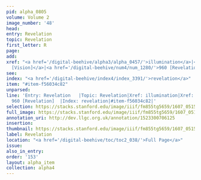 ```yaml
---
pid: alpha_0805
volume: Volume 2
image_number: '48'
head:
entry: Revelation
topic: Revelation
first_letter: R
page:
add:
xref: "<a href='/digital-beehive/alpha3/alpha_0457/'>illumination</a>|<a href='/digital-beehive/num2/num_0503/'>409
  [Vision]</a>|<a href='/digital-beehive/num4/num_1280/'>960 [Revelation]</a>"
see:
index: "<a href='/digital-beehive/index4/index_3391/'>revelation</a>"
item: "#item-f56034c82"
unparsed:
line: 'Entry: Revelation   |Topic: Revelation|Xref: illumination|Xref: 409 [Vision]|Xref:
  960 [Revelation]  |Index: revelation|#item-f56034c82|'
selection: https://stacks.stanford.edu/image/iiif/fm855tg5659/1607_0515/784,487,3027,715/full/0/default.jpg
full_image: https://stacks.stanford.edu/image/iiif/fm855tg5659/1607_0515/full/full/0/default.jpg
annotation_uri: http://dev.llgc.org.uk/annotation/1523300706125
insertion:
thumbnail: https://stacks.stanford.edu/image/iiif/fm855tg5659/1607_0515/784,487,600,180/250,/0/default.jpg
label: Revelation
location: "<a href='/digital-beehive/toc/toc2_038/'>Full Page</a>"
issue:
also_in_entry:
order: '153'
layout: alpha_item
collection: alpha4
---
```

